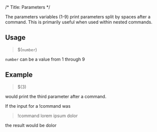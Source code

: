/*
Title: Parameters
*/

The parameters variables (1-9) print parameters split by spaces after a command. This is primarily useful when used within nested commands.

## Usage

> $(`number`)

`number` can be a value from 1 through 9

## Example

> $(3)

would print the third parameter after a command.

If the input for a !command was

> !command lorem ipsum dolor

the result would be dolor